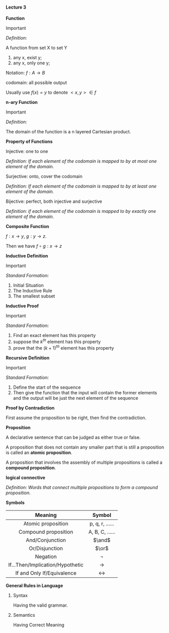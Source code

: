 #### Lecture 3

**Function**

> [!IMPORTANT]
>
> *Definition:*
>
> A function from set X to set Y
>
> 1. any x, exist y;
> 2. any x, only one y;

Notation:  $f:A\rightarrow B$

codomain: all possible output

Usually use $f(x)=y$ to denote $<x,y>\in f$

**n-ary Function**

> [!IMPORTANT]
>
> *Definition:*
>
> The domain of the function is a n layered Cartesian product.

**Property of Functions**

Injective: one to one

*Definition: If each element of the codomain is mapped to by at most one element of the domain.*

Surjective: onto, cover the codomain

*Definition: If each element of the codomain is mapped to by at least one element of the domain.*

Bijective: perfect, both injective and surjective

*Definition:  if each element of the codomain is mapped to by exactly one element of the domain.*

**Composite Function**

$f:x\rightarrow y,~g:y\rightarrow z.$

Then we have $f\circ g:x\rightarrow z$

**Inductive Definition**

> [!IMPORTANT]
>
> *Standard Formation:*
>
> 1. Initial Situation
> 2. The Inductive Rule
> 3. The smallest subset

**Inductive Proof**

> [!IMPORTANT]
>
> *Standard Formation:*
>
> 1. Find an exact element has this property
> 2. suppose the $k^{th}$ element has this property
> 3. prove that the  $(k+1)^{th}$ element has this property

**Recursive Definition**

> [!IMPORTANT]
>
> *Standard Formation:*
>
> 1. Define the start of the sequence
> 2. Then give the function that the input will contain the former elements and the output will be just the next element of the sequence

**Proof by Contradiction**

First assume the proposition to be right, then find the contradiction.

**Proposition**

A declarative sentence that can be judged as either true or false.

A proposition that does not contain any smaller part that is still a proposition is called an **atomic proposition**.

A proposition that involves the assembly of multiple propositions is called a **compound proposition**.

**logical connective**

*Definition: Words that connect multiple propositions to form a compound proposition.*

**Symbols**

|             Meaning              |      Symbol       |
| :------------------------------: | :---------------: |
|        Atomic proposition        |  p, q, r, ......  |
|       Compound proposition       |  A, B, C, ......  |
|         And/Conjunction          |      $\and$       |
|          Or/Disjunction          |       $\or$       |
|             Negation             |      $\neg$       |
| If...Then/Implication/Hypothetic |   $\rightarrow$   |
|    If and Only If/Equivalence    | $\leftrightarrow$ |

**General Rules in Language**

1. Syntax

   Having the valid grammar.

2. Semantics

   Having Correct Meaning